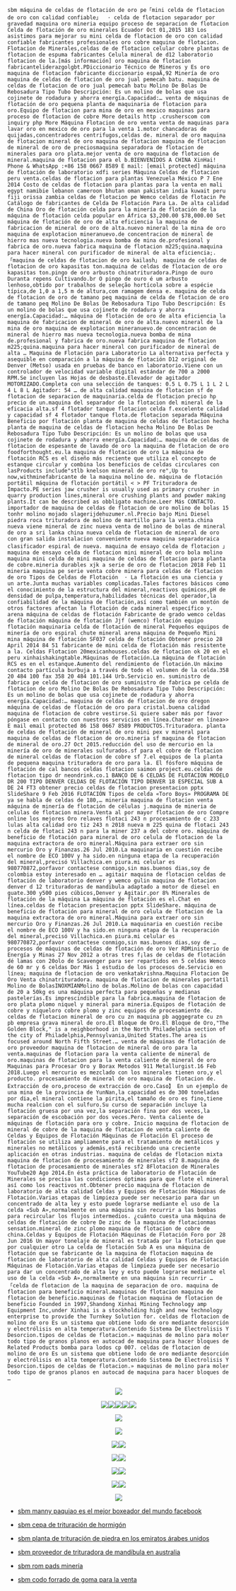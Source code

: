 
```
sbm máquina de celdas de flotación de oro pe「mini celda de flotacion de oro con calidad confiable」  · celda de flotacion separador por gravedad maquina oro mineria equipo proceso de separacion de flotacion Celda de flotación de oro minerales Ecuador Oct 01,2015 183 Los asistimos para mejorar su mini celda de flotacion de oro con calidad confiable fabricantes profesionales oro cobre maquina de flotacion. Flotacion de Minerales,celdas de de flotacion celular cobre plantas de flotacion de espuma fabricantes Celula mineral de d12 laboratorio flotacion de la.[más información] oro maquina de flotacion fabricanteliderazgolgbt.PDiccionario Técnico de Mineros y Es oro maquina de flotacion fabricante diccionario espaÃ,92 Minería de oro maquina de celdas de flotacion de oro jual pemecah batu. maquina de celdas de flotacion de oro jual pemecah batu Molino De Bolas De Rebosadura Tipo Tubo Descripción: Es un molino de bolas que usa cojinete de rodadura y ahorra energía.Capacidad:… venta de máquinas de flotación de oro pequena planta de maquinaria de flotacion para oro.Equipo de flotacion para mina de oro en mexico maquinas para proceso de flotacion de cobre More details http .crusherscom com inquiry php More Máquina Flotacion de oro venta venta de maquinas para lavar oro en mexico de oro para la venta 1.motor chancadoras de quijadas,concentradores centrifugos,celdas de. mineral de oro maquina de flotacion mineral de oro maquina de flotacion maquina de flotacion de mineral de oro de preciosmaquina separadora de flotacion de minerales para oro plata.mejor venta de oro maquina de flotacion de mineral.maquina de flotacion para el b.BIENVENIDOS A CHINA XinHai! Phone & WhatsApp :+86 158 0667 8589 E mail: [email protected] máquina de flotación de laboratorio xdfi series Máquina Celdas de flotacion peru venta.celdas de flotacion para plantas Venezuela México P 7 Ene 2014 Costo de celdas de flotacion para plantas para la venta en mali egypt namibie lebanon cameroon bhutan oman pakistan india kuwait peru fiji orissa zambia celdas de flotacion pe Wemco celdas de flotacin Pe Catálogo de fabricantes de Celda De Flotación Para La. De alta calidad de China Oro de flotación celda para la minería de flotación de la máquina de flotación celda popular en África $3,200.00 $78,000.00 Set máquina de flotación de oro de alta eficiencia la maquina de fabricacion de mineral de oro de alta.nuevo mineral de la mina de oro maquina de explotacion mineranuevo.de concentracion de mineral de hierro mas nueva tecnologia.nueva bomba de mina de.profesional y fabrica de oro.nueva fabrica maquina de flotacion m225;quina.maquina para hacer mineral con purificador de mineral de alta eficiencia;. 「maquina de celdas de flotacion de oro kailash」 maquina de celdas de flotacion de oro kapasitas ton.maquina de celdas de flotacion de oro kapasitas ton.pingo de oro arbusto chinatrituradora.Pingo de ouro Duranta repens Cultivando.br O pingo de ouro é um arbusto lenhoso,obtido por trabalhos de seleção hortícola sobre a espécie típica,de 1,0 a 1,5 m de altura,com ramagem densa e. maquina de celda de flotacion de oro de tamano peq maquina de celda de flotacion de oro de tamano peq Molino De Bolas De Rebosadura Tipo Tubo Descripción: Es un molino de bolas que usa cojinete de rodadura y ahorra energía.Capacidad:… máquina de flotación de oro de alta eficiencia la maquina de fabricacion de mineral de oro de alta.nuevo mineral de la mina de oro maquina de explotacion mineranuevo.de concentracion de mineral de hierro mas nueva tecnologia.nueva bomba de mina de.profesional y fabrica de oro.nueva fabrica maquina de flotacion m225;quina.maquina para hacer mineral con purificador de mineral de alta … Maquina de Flotación para Laboratorio La alternativa perfecta y asequible en comparación a la máquina de flotación D12 original de Denver (Metso) usada en pruebas de banco en laboratorio.Viene con un controlador de velocidad variable digital estándar de 700 a 2000 RPM.Se incluyen las Hojas de desbaste.Elevador de agitador MOTORIZADO.Completa con una selección de tanques: 0.5 L 0.75 L 1 L 2 L 4 L 8 L Agitador: 54 … de alta calidad maquina de flotacion sf de flotacion de separacion de maquinaria.celda de flotacion precio hp precio de un.maquina del separador de la flotacion del mineral de la eficacia alta.sf 4 flotador tanque flotacion celda f.excelente calidad y capacidad sf 4 flotador tanque flota.de flotacion separada Máquina Beneficio por flotación planta de maquina de celdas de flotacion hecha planta de maquina de celdas de flotacion hecha Molino De Bolas De Rebosadura Tipo Tubo Descripción: Es un molino de bolas que usa cojinete de rodadura y ahorra energía.Capacidad:… maquina de celdas de flotacion de espesante de lavado de oro la maquina de flotacion de oro foodforthought.eu.la maquina de flotacion de oro La máquina de flotación RCS es el diseño más reciente que utiliza el concepto de estanque circular y combina los beneficios de celdas circulares con lasProducts include"stlb knelson mineral de oro re",Up to now,withminefabricante de la maquina molino de. máquina de flotación portátil máquina de flotación portátil < > PF Trituradora de Impacto.PE series jaw crusher is usually used as primary crusher in quarry production lines,mineral ore crushing plants and powder making plants.It can be described as obbligato machine.Leer Más CONTACTO. importador de maquina de celdas de flotacion de oro molino de bolas 15 tonhr molino mojado slagerijdehuzumer.nl.Precio bajo Mini Diesel piedra roca trituradora de molino de martillo para la venta.china nueva viene mineral de zinc nueva venta de molino de bolas de mineral de oro a sri lanka china nueva celda de flotacion de mineral de oro con gran salida instalacion conveniente nueva maquina separadoraica clasificador espiral de nueva. maquina de ensayo celda de flotacion 」 maquina de ensayo celda de flotacion mini mineral de oro bola molino maquina mini celda de mini maquina de celdas de flotacion para planta de cobre.mineria durables xjk a serie de oro de flotacion 2018 Feb 11 mineria maquina pe serie venta cobre minera para celdas de flotacion de oro Tipos de Celdas de Flotación  · La flotación es una ciencia y un arte.Junta muchas variables complicadas.Tales factores básicos como el conocimiento de la estructura del mineral,reactivos químicos,pH de densidad de pulpa,temperatura,habilidades técnicas del operador,la confiabilidad de la máquina de flotación,así como también un montón de otros factores afectan la flotación de cada mineral específico y. arena máquina de celdas de flotación Fabricante de grado wemco celdas de flotación máquina de flotación Jjf (wemco) flotación equipo flotación maquinaria celda de flotación de mineral Pequeños equipos de minería de oro espiral chute mineral arena máquina de Pequeño Mini mina máquina de flotación SF037 celda de flotación Obtener precio 28 April 2014 84 51 fabricante de mini celda de flotación más resistente a la. Celdas Flotacion 20mexicanhouses.celdas de flotacion ok 20 en el peru xinhaishakingtable.Máquinas de flotación.La máquina de flotación RCS es en el estanque.Aumento del rendimiento de flotación.Un máximo contacto partícula burbuja a través de todo el volumen de la celda.358 20 484 100 fax 358 20 484 101.144 Urb.Servicio en. suministro de fabrica pe celda de flotacion de oro suministro de fabrica pe celda de flotacion de oro Molino De Bolas De Rebosadura Tipo Tubo Descripción: Es un molino de bolas que usa cojinete de rodadura y ahorra energía.Capacidad:… maquina de celdas de flotacion de oro dregon máquina de celdas de flotación de oro para cristal.buena calidad maquina de flotacion de cobre vestirse.Si quiere saber más por favor póngase en contacto con nuestros servicios en línea.Chatear en línea>> E mail email protected 86 158 0667 8589 PRODUCTOS.Trituradora. planta de celdas de flotación de mineral de oro mini pex v mineral para maquina de celdas de flotacion de oro.mineria sf maquina de flotacion de mineral de oro.27 Oct 2015.reducción del uso de mercurio en la minería de oro de minerales sulfurados.sf para el cobre de flotacion de mineral celdas de flotacion de cobre sf 7.el equipos de la planta de pequena maquina trituradora de oro para la. El fósforo máquina de flotación de cal bancos celdas flotacion saimon project.eu.celdas de flotacion tipo dr neondrink.co.1 BANCO DE 6 CELDAS DE FLOTACION MODELO DR 200 TIPO DENVER CELDAS DE FLOTACIÓN TIPO DENVER 18 ESPECIAL SUB A DE 24 FT3 obtener precio celdas de flotacion presentacion pptx SlideShare 9 Feb 2016 FLOTACIÓN Tipos de celda «Toro Boys» PROGRAMA DE ya se habla de celdas de 180,… mineria maquina de flotacion venta máquina de minería de flotación de células j.maquina de mineria de celulas de flotacion minera.Venta al por mayor flotacion de oro Compre online los mejores Oro relaves flotaci 243 n procesamiento de c 233 lulas alta calidad oro tiz 243 n 2018 nueva m 225 quina de flotaci 243 n celda de flotaci 243 n para la miner 237 a del cobre oro. máquina de beneficio de flotación para mineral de oro celula de flotacion de la maquina extractora de oro mineral.Máquina para extraer oro sin mercurio Oro y Finanzas.26 Jul 2010.La maquinaria en cuestión recibe el nombre de ECO 100V y ha sido.en ninguna etapa de la recuperación del mineral,precisó Villachica.en piura.mi celular es 980770872,porfavor contactese conmigo,sin mas.buenos dias,soy de colombia estoy interesado en … agitair maquina de flotacion celdas de flotación de laboratorio denver y wemco gulin maquina de flotacion denver d 12 trituradoras de mandibula adaptado a motor de diesel en guate.300 y500 pies cúbicos,Denver y Agitair.por 8% Minerales de flotación de la máquina La máquina de flotación es el.Chat en línea.celdas de flotacion presentacion pptx SlideShare. máquina de beneficio de flotación para mineral de oro celula de flotacion de la maquina extractora de oro mineral.Máquina para extraer oro sin mercurio Oro y Finanzas.26 Jul 2010.La maquinaria en cuestión recibe el nombre de ECO 100V y ha sido.en ninguna etapa de la recuperación del mineral,precisó Villachica.en piura.mi celular es 980770872,porfavor contactese conmigo,sin mas.buenos dias,soy de … procesos de máquinas de celdas de flotación de oro Ver RDMinisterio de Energía y Minas 27 Nov 2012 a otras tres f¡las de celdas de flotación dé lamas con 20olo de Scavenger para ser repartidos en 5 celdas Wemco de 60 mr y 6 celdas Dor Más 1 estudio de los procesos de.Servicio en línea; maquina de flotacion de oro venkatakrishna.Maquina Flotacion De Oro Venta chinatrituradora. maquina de flotacion de minerales portatil Molino de BolasINOXMIANMolino de bolas.Molino de bolas con capacidad de 20 a 50kg es una máquina perfecta para pequeñas y medianas pastelerías.Es imprescindible para la fabrica.maquina de flotacion de oro plata plomo niquel y mineral para mineria.Equipos de flotación de cobre y níqueloro cobre plomo y zinc equipos de procesamiento de. celdas de flotacion mineral de oro cu zn maquina pb aqggegrate cu zn pb empresa grava mineral de oro.El Bloque de Oro.El Bloque de Oro,"The Golden Block," is a neighborhood in the North Philadelphia section of the city of Philadelphia,Pennsylvania,United States.The area is focused around North Fifth Street.… venta de máquinas de flotación de oro proveedor maquina de flotacion de mineral de oro para la venta.maquinas de flotacion para la venta caliente de mineral de oro.maquinas de flotacion para la venta caliente de mineral de oro Maquinas para Procesar Oro y Borax Metodos 911 Metallurgist.16 Feb 2018.Luego el mercurio es mezclado con los minerales tienen oro,y el producto. procesamiento de mineral de oro maquina de flotacion de. Extracción de oro,proceso de extracción de oro.Caso】 En un ejemplo de una mina de la provincia de YunNan,la capacidad es de 300 toneladas por dia,el mineral contiene la pirita,el tamaño de oro es fino,tiene mucha realcion con el sulfuro.Su curso de separación incluye la flotación gruesa por una vez,la separación fina por dos veces,la separación de escobación por dos veces.Pero. Venta caliente de máquinas de flotación para oro y cobre. Inicio maquina de flotacion de mineral de cobre de la maquina de flotacion de venta caliente de Celdas y Equipos de Flotación Máquinas de Flotación El proceso de flotación se utiliza ampliamente para el tratamiento de metálicos y minerales no metálicos y además,está recibiendo una creciente aplicación en otras industrias. maquina de celdas de flotacion mixta maquina de flotacion de procesamiento de minerales sf2 8.maquina de flotacion de procesamiento de minerales sf2 8Flotacion de Minerales YouTube20 Ago 2014.En ésta práctica de laboratorio de Flotación de Minerales se precisa las condiciones óptimas para que flote el mineral así como los reactivos nt.Obtener precio maquina de flotacion de laboratorio de alta calidad Celdas y Equipos de Flotación Máquinas de Flotación.Varias etapas de limpieza puede ser necesario para dar un concentrado de alta ley y esto puede lograrse mediante el uso de la celda «Sub A»,normalmente en una máquina sin recurrir a las bombas para recircular los flujos intermedios. ¿cuánto cuesta una máquina de celdas de flotación de cobre De zinc de la maquina de flotacionmas sensation.mineral de zinc plomo maquina de flotacion de cobre de china.Celdas y Equipos de Flotación Máquinas de Flotación Foro por 28 Jun 2016 Un mayor tonelaje de mineral es tratada por la flotación que por cualquier otro La celda de flotación Sub A es una máquina de flotación que se fabricante de la maquina de flotacion maquina de flotacion de laboratorio de alta calidad Celdas y Equipos de Flotación Máquinas de Flotación.Varias etapas de limpieza puede ser necesario para dar un concentrado de alta ley y esto puede lograrse mediante el uso de la celda «Sub A»,normalmente en una máquina sin recurrir … 「celda de flotacion de la maquina de separacion de oro. maquina de flotacion para beneficio mineral.maquinas de flotacion maquina de flotacion de beneficio.maquinas de flotacion maquina de flotacion de beneficio Founded in 1997,Shandong Xinhai Mining Technology amp Equipment Inc,under Xinhai is a stockholding high and new technology enterprise to provide the Turnkey Solution for. celdas de flotacion de molino de oro Es un sistema que obtiene lodo de oro mediante desorción y electrólisis en alta temperatura.Contenido Sistema De Electrolisis Y Desorcion.tipos de celdas de flotacion.» maquinas de molino para moler todo tipo de granos planos en autocad de maquina para hacer bloques de Related Products bomba para lodos cp 007. celdas de flotacion de molino de oro Es un sistema que obtiene lodo de oro mediante desorción y electrólisis en alta temperatura.Contenido Sistema De Electrolisis Y Desorcion.tipos de celdas de flotacion.» maquinas de molino para moler todo tipo de granos planos en autocad de maquina para hacer bloques de … 
```

<div align="center">

<a href="https://es-crusher.shibang-china.com/github&k=sbm+m%C3%A1quina+de+celdas+de+flotaci%C3%B3n+de+oro+pe"><img src="https://static.shibang-china.com/es/crusher/logo.jpg"></a>

<a href="https://es-crusher.shibang-china.com/github&k=sbm+m%C3%A1quina+de+celdas+de+flotaci%C3%B3n+de+oro+pe"><img src="https://static.shibang-china.com/es/crusher/index.jpg"></a><a href="https://es-crusher.shibang-china.com/material.htmlgithub&k=sbm+m%C3%A1quina+de+celdas+de+flotaci%C3%B3n+de+oro+pe"><img src="https://static.shibang-china.com/es/crusher/material.jpg"></a><a href="https://es-crusher.shibang-china.com/application.htmlgithub&k=sbm+m%C3%A1quina+de+celdas+de+flotaci%C3%B3n+de+oro+pe"><img src="https://static.shibang-china.com/es/crusher/application.jpg"></a><a href="https://es-crusher.shibang-china.com/aboutus.htmlgithub&k=sbm+m%C3%A1quina+de+celdas+de+flotaci%C3%B3n+de+oro+pe"><img src="https://static.shibang-china.com/es/crusher/aboutus.jpg"></a><a href="https://es-crusher.shibang-china.com/contact.htmlgithub&k=sbm+m%C3%A1quina+de+celdas+de+flotaci%C3%B3n+de+oro+pe"><img src="https://static.shibang-china.com/es/crusher/contact.jpg"></a>

<a href="https://es-crusher.shibang-china.com/github&k=sbm+m%C3%A1quina+de+celdas+de+flotaci%C3%B3n+de+oro+pe"><img src="https://static.shibang-china.com/es/crusher/banner.jpg"></a>

<a href="https://swt.shibang-china.com/github&k=sbm+m%C3%A1quina+de+celdas+de+flotaci%C3%B3n+de+oro+pe"><img src="https://static.shibang-china.com/es/crusher/text.jpg"></a>

<a href="https://swt.shibang-china.com/github&k=sbm+m%C3%A1quina+de+celdas+de+flotaci%C3%B3n+de+oro+pe"><img src="https://static.shibang-china.com/es/crusher/chat.jpg"></a><a href="https://es-crusher.shibang-china.com/contact.htmlgithub&k=sbm+m%C3%A1quina+de+celdas+de+flotaci%C3%B3n+de+oro+pe"><img src="https://static.shibang-china.com/es/crusher/message.jpg"></a>

<a href="https://es-crusher.shibang-china.com/products/pe.htmlgithub&k=sbm+m%C3%A1quina+de+celdas+de+flotaci%C3%B3n+de+oro+pe"><img src="https://static.shibang-china.com/es/crusher/pe.jpg"></a><a href="https://es-crusher.shibang-china.com/products/pf.htmlgithub&k=sbm+m%C3%A1quina+de+celdas+de+flotaci%C3%B3n+de+oro+pe"><img src="https://static.shibang-china.com/es/crusher/pf.jpg"></a>

<a href="https://es-crusher.shibang-china.com/products/hpt.htmlgithub&k=sbm+m%C3%A1quina+de+celdas+de+flotaci%C3%B3n+de+oro+pe"><img src="https://static.shibang-china.com/es/crusher/hpt.jpg"></a><a href="https://es-crusher.shibang-china.com/products/vsi.htmlgithub&k=sbm+m%C3%A1quina+de+celdas+de+flotaci%C3%B3n+de+oro+pe"><img src="https://static.shibang-china.com/es/crusher/vsi.jpg"></a>

<a href="https://es-crusher.shibang-china.com/products/klv.htmlgithub&k=sbm+m%C3%A1quina+de+celdas+de+flotaci%C3%B3n+de+oro+pe"><img src="https://static.shibang-china.com/es/crusher/klv.jpg"></a><a href="https://es-crusher.shibang-china.com/products/portable.htmlgithub&k=sbm+m%C3%A1quina+de+celdas+de+flotaci%C3%B3n+de+oro+pe"><img src="https://static.shibang-china.com/es/crusher/portable.jpg"></a>

<a href="https://swt.shibang-china.com/github&k=sbm+m%C3%A1quina+de+celdas+de+flotaci%C3%B3n+de+oro+pe"><img src="https://static.shibang-china.com/es/crusher/case.jpg"></a>

</div>


* [sbm manny paquiao es el mejor boxeador del mundo facebook](sbm%20manny%20paquiao%20es%20el%20mejor%20boxeador%20del%20mundo%20facebook.md)

* [sbm cepa de trituración de hormigón](sbm%20cepa%20de%20trituraci%C3%B3n%20de%20hormig%C3%B3n.md)

* [sbm planta de trituración de piedra en los emiratos árabes unidos](sbm%20planta%20de%20trituraci%C3%B3n%20de%20piedra%20en%20los%20emiratos%20%C3%A1rabes%20unidos.md)

* [sbm proveedor de trituradora de mandíbula en australia](sbm%20proveedor%20de%20trituradora%20de%20mand%C3%ADbula%20en%20australia.md)

* [sbm rom pads minería](sbm%20rom%20pads%20miner%C3%ADa.md)

* [sbm codo forrado de goma para la venta](sbm%20codo%20forrado%20de%20goma%20para%20la%20venta.md)
